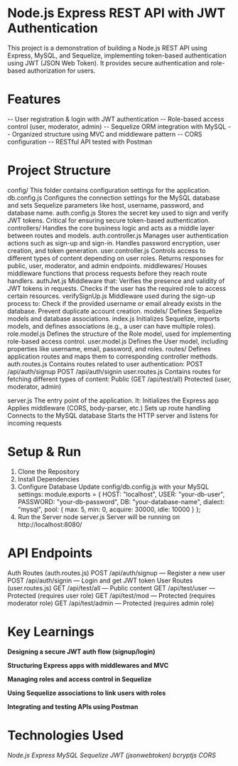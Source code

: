 # Node.js Express REST API with JWT Authentication
This project is a demonstration of building a Node.js REST API using Express, MySQL, and Sequelize, implementing token-based authentication using JWT (JSON Web Token). It provides secure authentication and role-based authorization for users.

# Features
-- User registration & login with JWT authentication
-- Role-based access control (user, moderator, admin)
-- Sequelize ORM integration with MySQL
-- Organized structure using MVC and middleware pattern
-- CORS configuration
-- RESTful API tested with Postman

# Project Structure
config/
This folder contains configuration settings for the application.
db.config.js
Configures the connection settings for the MySQL database and sets Sequelize parameters like host, username, password, and database name.
auth.config.js
Stores the secret key used to sign and verify JWT tokens. Critical for ensuring secure token-based authentication.
controllers/
Handles the core business logic and acts as a middle layer between routes and models.
auth.controller.js
Manages user authentication actions such as sign-up and sign-in. Handles password encryption, user creation, and token generation.
user.controller.js
Controls access to different types of content depending on user roles. Returns responses for public, user, moderator, and admin endpoints.
middlewares/
Houses middleware functions that process requests before they reach route handlers.
authJwt.js
Middleware that:
Verifies the presence and validity of JWT tokens in requests.
Checks if the user has the required role to access certain resources.
verifySignUp.js
Middleware used during the sign-up process to:
Check if the provided username or email already exists in the database.
Prevent duplicate account creation.
models/
Defines Sequelize models and database associations.
index.js
Initializes Sequelize, imports models, and defines associations (e.g., a user can have multiple roles).
role.model.js
Defines the structure of the Role model, used for implementing role-based access control.
user.model.js
Defines the User model, including properties like username, email, password, and roles.
routes/
Defines application routes and maps them to corresponding controller methods.
auth.routes.js
Contains routes related to user authentication:
POST /api/auth/signup
POST /api/auth/signin
user.routes.js
Contains routes for fetching different types of content:
Public (GET /api/test/all)
Protected (user, moderator, admin)

server.js
The entry point of the application. It:
Initializes the Express app
Applies middleware (CORS, body-parser, etc.)
Sets up route handling
Connects to the MySQL database
Starts the HTTP server and listens for incoming requests

 # Setup & Run
1. Clone the Repository
2. Install Dependencies
3. Configure Database
Update config/db.config.js with your MySQL settings:
module.exports = {
  HOST: "localhost",
  USER: "your-db-user",
  PASSWORD: "your-db-password",
  DB: "your-database-name",
  dialect: "mysql",
  pool: {
    max: 5,
    min: 0,
    acquire: 30000,
    idle: 10000
  }
};
4. Run the Server
node server.js
Server will be running on http://localhost:8080/

# API Endpoints
Auth Routes (auth.routes.js)
POST /api/auth/signup — Register a new user
POST /api/auth/signin — Login and get JWT token
User Routes (user.routes.js)
GET /api/test/all — Public content
GET /api/test/user — Protected (requires user role)
GET /api/test/mod — Protected (requires moderator role)
GET /api/test/admin — Protected (requires admin role)

# Key Learnings
 **Designing a secure JWT auth flow (signup/login)**
 
 **Structuring Express apps with middlewares and MVC**
 
 **Managing roles and access control in Sequelize**
 
 **Using Sequelize associations to link users with roles**
 
 **Integrating and testing APIs using Postman**

# Technologies Used

*Node.js*
*Express*
*MySQL*
*Sequelize*
*JWT (jsonwebtoken)*
*bcryptjs*
*CORS*
